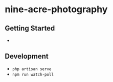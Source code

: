 # nine-acre-photography
## Getting Started
* 
## Development
* `php artisan serve`
* `npm run watch-poll`